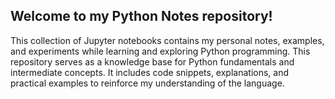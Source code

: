 
## Welcome to my Python Notes repository!
This collection of Jupyter notebooks contains my personal notes, examples, and experiments while learning and exploring Python programming.
This repository serves as a knowledge base for Python fundamentals and intermediate concepts. It includes code snippets, explanations, and practical examples to reinforce my understanding of the language.

